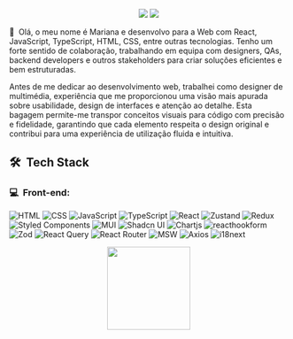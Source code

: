 <p align="center">
<a href="https://www.linkedin.com/in/marianacodes/"><img src="https://img.shields.io/badge/LinkedIn-Mariana%20Gomes-0077B5?style=flat-square&logo=Linkedin&logoColor=white"/></a>
<a href="mailto:mariana@engineer.com"><img src="https://img.shields.io/badge/-mariana@engineer.com-004788?style=flat-square&logo=maildotcom&logoColor=white"/></a>

</p>

👋 &nbsp;Olá, o meu nome é Mariana e desenvolvo para a Web com React, JavaScript, TypeScript, HTML, CSS, entre outras tecnologias. Tenho um forte sentido de colaboração, trabalhando em equipa com designers, QAs, backend developers e outros stakeholders para criar soluções eficientes e bem estruturadas. 

Antes de me dedicar ao desenvolvimento web, trabalhei como designer de multimédia, experiência que me proporcionou uma visão mais apurada sobre usabilidade, design de interfaces e atenção ao detalhe. Esta bagagem permite-me transpor conceitos visuais para código com precisão e fidelidade, garantindo que cada elemento respeita o design original e contribui para uma experiência de utilização fluida e intuitiva.

<h2> 🛠 &nbsp;Tech Stack</h2>
<h3>💻 &nbsp;Front-end:</h3>

![HTML](https://img.shields.io/badge/-HTML-333333?style=flat&logo=HTML5)
![CSS](https://img.shields.io/badge/-CSS-333333?style=flat&logo=CSS3&logoColor=1572B6)
![JavaScript](https://img.shields.io/badge/-JavaScript-333333?style=flat&logo=javascript)
![TypeScript](https://img.shields.io/badge/-TypeScript-333333?style=flat&logo=typescript&logoColor=2D79C7)
![React](https://img.shields.io/badge/-React-333333?style=flat&logo=react)
![Zustand](https://img.shields.io/badge/🐻-Zustand-333333?style=flat&labelColor=333333)
![Redux](https://img.shields.io/badge/-Redux-333333?style=flat&logo=redux&logoColor=764ABC)
![Styled Components](https://img.shields.io/badge/-styledcomponents-333333?style=flat&logo=styled-components&logoColor=DB7093)
![MUI](https://img.shields.io/badge/-MUI-333333?style=flat&logo=MUI&logoColor=007FFF)
![Shadcn UI](https://img.shields.io/badge/-ShadcnUI-333333?style=flat&logo=shadcnui&logoColor=white)
![Chartjs](https://img.shields.io/badge/-Chartjs-333333?style=flat&logo=chartdotjs&logoColor=FF6384)
![reacthookform](https://img.shields.io/badge/-React%20Hook%20Form-333333?style=flat&logo=reacthookform&logoColor=EC5990)
![Zod](https://img.shields.io/badge/-Zod-333333?style=flat&logo=zod&logoColor=3E67B1)
![React Query](https://img.shields.io/badge/-React%20Query-333333?style=flat&logo=reactquery&logoColor=FF4154)
![React Router](https://img.shields.io/badge/-React%20Router-333333?style=flat&logo=reactrouter&logoColor=CA4245)
![MSW](https://img.shields.io/badge/-Mock%20Service%20Worker-333333?style=flat&logo=mockserviceworker&logoColor=FF6A33)
![Axios](https://img.shields.io/badge/-Axios-333333?style=flat&logo=axios&logoColor=5A29E4)
![i18next](https://img.shields.io/badge/-i18next-333333?style=flat&logo=i18next&logoColor=26A69A)

<div align="center">
  <a href="https://github.com/mariana-codes">
  <img height="150em" src="https://github-readme-stats.vercel.app/api/top-langs/?username=mariana-codes&layout=compact&langs_count=7&theme=dracula"/>
</div>

